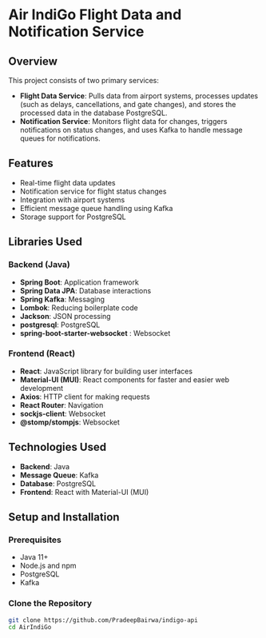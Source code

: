 # Air IndiGo Flight Data and Notification Service

## Overview

This project consists of two primary services:
- **Flight Data Service**: Pulls data from airport systems, processes updates (such as delays, cancellations, and gate changes), and stores the processed data in the database  PostgreSQL.
- **Notification Service**: Monitors flight data for changes, triggers notifications on status changes, and uses Kafka to handle message queues for notifications.

## Features

- Real-time flight data updates
- Notification service for flight status changes
- Integration with airport systems
- Efficient message queue handling using Kafka 
- Storage support for   PostgreSQL

## Libraries Used

### Backend (Java)
- **Spring Boot**: Application framework
- **Spring Data JPA**: Database interactions
- **Spring Kafka**: Messaging
- **Lombok**: Reducing boilerplate code
- **Jackson**: JSON processing
- **postgresql**: PostgreSQL
- **spring-boot-starter-websocket** : Websocket

### Frontend (React)
- **React**: JavaScript library for building user interfaces
- **Material-UI (MUI)**: React components for faster and easier web development
- **Axios**: HTTP client for making requests
- **React Router**: Navigation
- **sockjs-client**: Websocket
- **@stomp/stompjs**: Websocket

## Technologies Used

- **Backend**: Java
- **Message Queue**: Kafka 
- **Database**:   PostgreSQL
- **Frontend**: React with Material-UI (MUI)


## Setup and Installation

### Prerequisites

- Java 11+
- Node.js and npm
- PostgreSQL
- Kafka

### Clone the Repository

```bash
git clone https://github.com/PradeepBairwa/indigo-api
cd AirIndiGo
